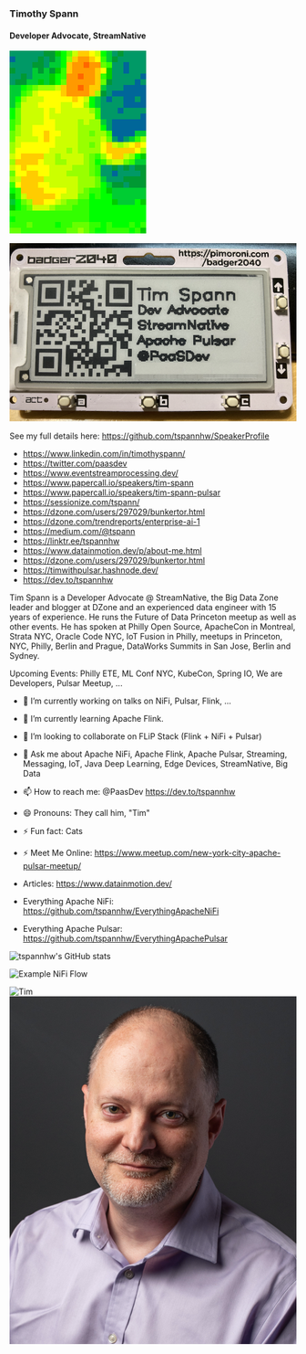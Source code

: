 ### Timothy Spann
#### Developer Advocate, StreamNative

![Tim](https://raw.githubusercontent.com/tspannhw/tspannhw/main/headshots/mlx90640-2020-01-05-20-52-14.gif)

![Badger2040](https://raw.githubusercontent.com/tspannhw/FLiP-Py-SmartBadges/main/timbadge.png)

See my full details here:   https://github.com/tspannhw/SpeakerProfile

* https://www.linkedin.com/in/timothyspann/
* https://twitter.com/paasdev
* https://www.eventstreamprocessing.dev/
* https://www.papercall.io/speakers/tim-spann
* https://www.papercall.io/speakers/tim-spann-pulsar
* https://sessionize.com/tspann/
* https://dzone.com/users/297029/bunkertor.html
* https://dzone.com/trendreports/enterprise-ai-1
* https://medium.com/@tspann
* https://linktr.ee/tspannhw
* https://www.datainmotion.dev/p/about-me.html
* https://dzone.com/users/297029/bunkertor.html
* https://timwithpulsar.hashnode.dev/
* https://dev.to/tspannhw

Tim Spann is a Developer Advocate @ StreamNative, the Big Data Zone leader and blogger at DZone and an experienced data engineer with 15 years of experience. He runs the Future of Data Princeton meetup as well as other events. He has spoken at Philly Open Source, ApacheCon in Montreal, Strata NYC, Oracle Code NYC, IoT Fusion in Philly, meetups in Princeton, NYC, Philly, Berlin and Prague, DataWorks Summits in San Jose, Berlin and Sydney.

Upcoming Events:  Philly ETE, ML Conf NYC, KubeCon, Spring IO, We are Developers, Pulsar Meetup, ... 

- 🔭 I’m currently working on talks on NiFi, Pulsar, Flink, ...
- 🌱 I’m currently learning Apache Flink.
- 👯 I’m looking to collaborate on FLiP Stack (Flink + NiFi + Pulsar)
- 💬 Ask me about Apache NiFi, Apache Flink, Apache Pulsar, Streaming, Messaging, IoT, Java Deep Learning, Edge Devices, StreamNative, Big Data
- 📫 How to reach me: @PaasDev https://dev.to/tspannhw
- 😄 Pronouns: They call him, "Tim"
- ⚡ Fun fact: Cats
- ⚡ Meet Me Online:  https://www.meetup.com/new-york-city-apache-pulsar-meetup/

- Articles:   https://www.datainmotion.dev/

- Everything Apache NiFi:   https://github.com/tspannhw/EverythingApacheNiFi
- Everything Apache Pulsar:  https://github.com/tspannhw/EverythingApachePulsar

![tspannhw's GitHub stats](https://github-readme-stats.vercel.app/api?username=tspannhw&include_all_commits=true&count_private=true&theme=cobalt)

![Example NiFi Flow](https://1.bp.blogspot.com/-xQPASF1FTc0/Xwi62A2SF_I/AAAAAAAAbP8/shkg_HH9hIUrCySv2bjYajF34rgvRBhCgCLcBGAsYHQ/w650-h781/ingestusweather.png)


![Tim](https://dzone.com/storage/attachments/9160718-adlpic.png)
![Tim](https://raw.githubusercontent.com/tspannhw/tspannhw/main/headshots/headshotTimSpann.png)
